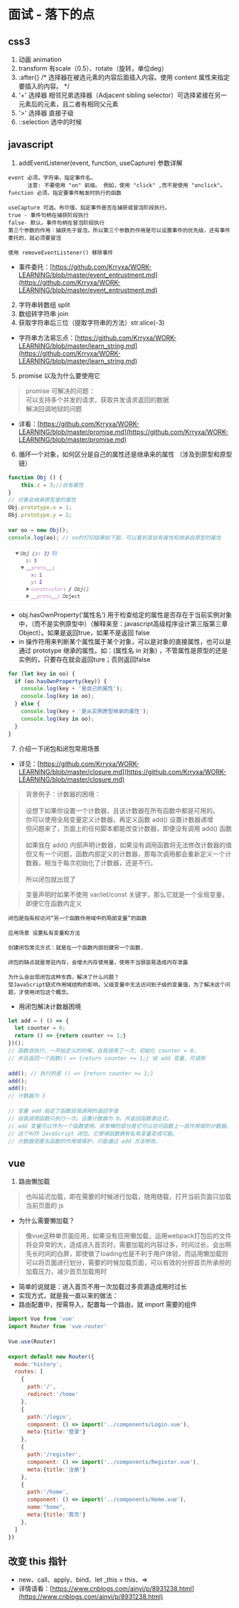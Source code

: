 # 面试 - 落下的点

## css3
1. 动画 animation
2. transform 有scale（0.5）、rotate（旋转，单位deg）
3. :after{} /* 选择器在被选元素的内容后面插入内容。使用 content 属性来指定要插入的内容。 */
4. '+' 选择器 相邻兄弟选择器（Adjacent sibling selector）可选择紧接在另一元素后的元素，且二者有相同父元素
6. '>' 选择器 直接子级
7. ::selection 选中的时候

## javascript
1. addEventListener(event, function, useCapture) 参数详解
```
event 必须。字符串，指定事件名。
      注意: 不要使用 "on" 前缀。 例如，使用 "click" ,而不是使用 "onclick"。 
function 必须。指定要事件触发时执行的函数

useCapture 可选。布尔值，指定事件是否在捕获或冒泡阶段执行。
true - 事件句柄在捕获阶段执行
false- 默认。事件句柄在冒泡阶段执行
第三个参数的作用：捕获先于冒泡，所以第三个参数的作用是可以设置事件的优先级，还有事件委托的，就必须要冒泡

使用 removeEventListener() 移除事件
```
- 事件委托：[https://github.com/Krryxa/WORK-LEARNING/blob/master/event_entrustment.md](https://github.com/Krryxa/WORK-LEARNING/blob/master/event_entrustment.md)


2. 字符串转数组 split
3. 数组转字符串 join
4. 获取字符串后三位（提取字符串的方法）str.slice(-3)
- 字符串方法易忘点：[https://github.com/Krryxa/WORK-LEARNING/blob/master/learn_string.md](https://github.com/Krryxa/WORK-LEARNING/blob/master/learn_string.md)

5. promise 以及为什么要使用它
> promise 可解决的问题：<br>
> 可以支持多个并发的请求，获取并发请求返回的数据<br>
> 解决回调地狱的问题
- 详看：[https://github.com/Krryxa/WORK-LEARNING/blob/master/promise.md](https://github.com/Krryxa/WORK-LEARNING/blob/master/promise.md)


6. 循环一个对象，如何区分是自己的属性还是继承来的属性 （涉及到原型和原型链）
```javascript
function Obj () {
    this.z = 3;//自有属性
}
// 对象会继承原型里的属性
Obj.prototype.x = 1;
Obj.prototype.y = 2;

var oo = new Obj();
console.log(oo); // oo的打印结果如下图，可以看到其自有属性和继承自原型的属性
```
![](https://raw.githubusercontent.com/Krryxa/WORK-LEARNING/master/images/p_13.jpg)
- obj.hasOwnProperty(‘属性名’) 用于检查给定的属性是否存在于当前实例对象中，（而不是实例原型中）（解释来至：javascript高级程序设计第三版第三章Object）。如果是返回true，如果不是返回 false
- in 操作符用来判断某个属性属于某个对象，可以是对象的直接属性，也可以是通过 prototype 继承的属性。如：(属性名 in 对象) ，不管属性是原型的还是实例的，只要存在就会返回ture；否则返回false
```javascript
for (let key in oo) {
  if (oo.hasOwnProperty(key)) {
    console.log(key + '是自己的属性');
    console.log(key in oo);
  } else {
    console.log(key + '是从实例原型继承的属性');
    console.log(key in oo);
  }
}
```

7. 介绍一下闭包和闭包常用场景
- 详见：[https://github.com/Krryxa/WORK-LEARNING/blob/master/closure.md](https://github.com/Krryxa/WORK-LEARNING/blob/master/closure.md)
> 背景例子：计数器的困境：<br><br>
设想下如果你设置一个计数器，且该计数器在所有函数中都是可用的。<br>
你可以使用全局变量定义计数器，再定义函数 add() 设置计数器递增<br>
但问题来了，页面上的任何脚本都能改变计数器，即便没有调用 add() 函数<br><br>
如果我在 add() 内部声明计数器，如果没有调用函数将无法修改计数器的值<br>
但又有一个问题，函数内部定义的计数器，那每次调用都会重新定义一个计数器，相当于每次初始化了计数器，还是不行。<br><br>
所以闭包就出现了

> 变量声明时如果不使用 var/let/const 关键字，那么它就是一个全局变量，即便它在函数内定义

```
闭包是指有权访问“另一个函数作用域中的局部变量”的函数

应用场景 设置私有变量和方法

创建闭包常见方式：就是在一个函数内部创建另一个函数.

闭包的缺点就是常驻内存，会增大内存使用量，使用不当很容易造成内存泄露

为什么会出现闭包这种东西，解决了什么问题？
受JavaScript链式作用域结构的影响，父级变量中无法访问到子级的变量值，为了解决这个问题，才使用闭包这个概念。
```

- 用闭包解决计数器困境
```javascript
let add = ( () => {
  let counter = 0;
  return () => {return counter += 1;}
})();
// 函数自执行，一开始定义的时候，自我调用了一次，初始化 counter = 0，
// 并且返回一个函数() => {return counter += 1;} 给 add 变量，可调用

add(); // 执行的是 () => {return counter += 1;}
add();
add();
// 计数器为 3

// 变量 add 指定了函数自我调用的返回字值
// 自我调用函数只执行一次。设置计数器为 0。并返回函数表达式。
// add 变量可以作为一个函数使用。非常棒的部分是它可以访问函数上一层作用域的计数器。
// 这个叫作 JavaScript 闭包。它使得函数拥有私有变量变成可能。
// 计数器受匿名函数的作用域保护，只能通过 add 方法修改。
```

## vue
1. 路由懒加载
> 也叫延迟加载，即在需要的时候进行加载，随用随载，打开当前页面只加载当前页面的 js

- 为什么需要懒加载？
> 像vue这种单页面应用，如果没有应用懒加载，运用webpack打包后的文件将会异常的大，造成进入首页时，需要加载的内容过多，时间过长，会出啊先长时间的白屏，即使做了loading也是不利于用户体验，而运用懒加载则可以将页面进行划分，需要的时候加载页面，可以有效的分担首页所承担的加载压力，减少首页加载用时

- 简单的说就是：进入首页不用一次加载过多资源造成用时过长
- 实现方式，就是我一直以来的做法：
- 路由配置中，按需导入，配置每一个路由，就 import 需要的组件
```javascript
import Vue from 'vue'
import Router from 'vue-router'

Vue.use(Router)

export default new Router({
  mode:'history',
  routes: [
  	{
      path:'/',
      redirect:'/home'
    },
    {
      path:'/login',
      component: () => import('../components/Login.vue'),
      meta:{title:'登录'}
    },
    {
      path:'/register',
      component: () => import('../components/Register.vue'),
      meta:{title:'注册'}
    },
  	{
      path:'/home',
      component: () => import('../components/Home.vue'),
      name:"home",
      meta:{title:'首页'}
    },
  ]
})

```

## 改变 this 指针
- new、call、apply、bind、let _this = this、=>
- 详情请看：[https://www.cnblogs.com/ainyi/p/8931238.html](https://www.cnblogs.com/ainyi/p/8931238.html)
